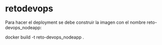 # retodevops

Para hacer el deployment se debe construir la imagen con el nombre reto-devops_nodeapp:

docker build -t reto-devops_nodeapp .
